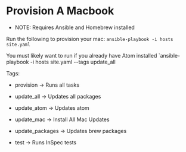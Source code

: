 # Provision A Macbook

* NOTE: Requires Ansible and Homebrew installed

Run the following to provision your mac:
`ansible-playbook -i hosts site.yaml`

You must likely want to run if you already have Atom installed
`ansible-playbook -i hosts site.yaml --tags update_all


Tags:

 * provision -> Runs all tasks

 * update_all -> Updates all packages

 * update_atom -> Updates atom

 * update_mac -> Install All Mac Updates

 * update_packages -> Updates brew packages

 * test -> Runs InSpec tests
